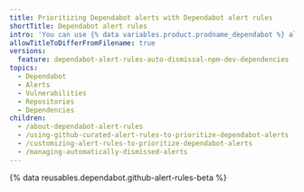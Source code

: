 ```yaml
---
title: Prioritizing Dependabot alerts with Dependabot alert rules
shortTitle: Dependabot alert rules
intro: 'You can use {% data variables.product.prodname_dependabot %} alert rules to auto-triage {% data variables.product.prodname_dependabot_alerts %}.'
allowTitleToDifferFromFilename: true
versions:
  feature: dependabot-alert-rules-auto-dismissal-npm-dev-dependencies
topics:
  - Dependabot
  - Alerts
  - Vulnerabilities
  - Repositories
  - Dependencies
children:
  - /about-dependabot-alert-rules
  - /using-github-curated-alert-rules-to-prioritize-dependabot-alerts
  - /customizing-alert-rules-to-prioritize-dependabot-alerts
  - /managing-automatically-dismissed-alerts
---
```


{% data reusables.dependabot.github-alert-rules-beta %}
